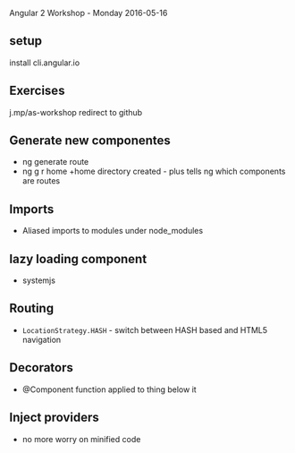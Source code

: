 Angular 2 Workshop - Monday 2016-05-16

## setup
install cli.angular.io

## Exercises
j.mp/as-workshop redirect to github

## Generate new componentes
- ng generate route <route>
- ng g r home
+home directory created - plus tells ng which components are routes 

## Imports
 - Aliased imports to modules under node_modules

## lazy loading component
- systemjs

## Routing
- `LocationStrategy.HASH` - switch between HASH based and HTML5 navigation


## Decorators 
- @Component function applied to thing below it

## Inject providers
- no more worry on minified code
